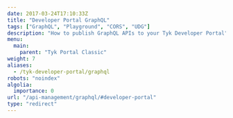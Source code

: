 ```yaml
---
date: 2017-03-24T17:10:33Z
title: "Developer Portal GraphQL"
tags: ["GraphQL", "Playground", "CORS", "UDG"]
description: "How to publish GraphQL APIs to your Tyk Developer Portal"
menu:
  main:
    parent: "Tyk Portal Classic"
weight: 7
aliases:
  - /tyk-developer-portal/graphql
robots: "noindex"
algolia:
  importance: 0
url: "/api-management/graphql/#developer-portal"
type: "redirect"
---
```


<!-- This page has been moved to the main GraphQL documentation -->
<!-- Visitors will be automatically redirected to the Developer Portal section -->
